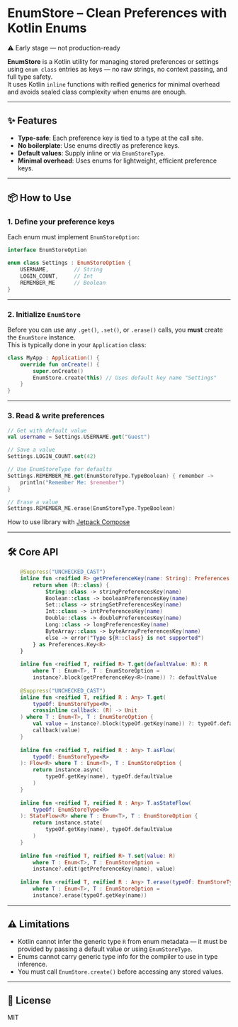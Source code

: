 # EnumStore – Clean Preferences with Kotlin Enums

⚠️ Early stage — not production-ready

**EnumStore** is a Kotlin utility for managing stored preferences or settings using `enum class` entries as keys — no raw strings, no context passing, and full type safety.  
It uses Kotlin `inline` functions with reified generics for minimal overhead and avoids sealed class complexity when enums are enough.

---

## ✨ Features
- **Type-safe**: Each preference key is tied to a type at the call site.
- **No boilerplate**: Use enums directly as preference keys.
- **Default values**: Supply inline or via `EnumStoreType`.
- **Minimal overhead**: Uses enums for lightweight, efficient preference keys.

---

## 📦 How to Use

### 1. Define your preference keys
Each enum must implement `EnumStoreOption`:

```kotlin
interface EnumStoreOption

enum class Settings : EnumStoreOption {
    USERNAME,        // String
    LOGIN_COUNT,     // Int
    REMEMBER_ME      // Boolean
}
```

---

### 2. Initialize `EnumStore`
Before you can use any `.get()`, `.set()`, or `.erase()` calls, you **must** create the `EnumStore` instance.  
This is typically done in your `Application` class:

```kotlin
class MyApp : Application() {
    override fun onCreate() {
        super.onCreate()
        EnumStore.create(this) // Uses default key name "Settings"
    }
}
```

---

### 3. Read & write preferences

```kotlin
// Get with default value
val username = Settings.USERNAME.get("Guest")

// Save a value
Settings.LOGIN_COUNT.set(42)

// Use EnumStoreType for defaults
Settings.REMEMBER_ME.get(EnumStoreType.TypeBoolean) { remember ->
    println("Remember Me: $remember")
}

// Erase a value
Settings.REMEMBER_ME.erase(EnumStoreType.TypeBoolean)
```

How to use library with [Jetpack Compose](https://github.com/Mohekkus/EnumStore/blob/master/app/src/main/java/id/mohekkus/example/MainActivity.kt)

---

## 🛠 Core API

```kotlin
    @Suppress("UNCHECKED_CAST")
    inline fun <reified R> getPreferenceKey(name: String): Preferences.Key<R> {
        return when (R::class) {
            String::class -> stringPreferencesKey(name)
            Boolean::class -> booleanPreferencesKey(name)
            Set::class -> stringSetPreferencesKey(name)
            Int::class -> intPreferencesKey(name)
            Double::class -> doublePreferencesKey(name)
            Long::class -> longPreferencesKey(name)
            ByteArray::class -> byteArrayPreferencesKey(name)
            else -> error("Type ${R::class} is not supported")
        } as Preferences.Key<R>
    }
    
    inline fun <reified T, reified R> T.get(defaultValue: R): R
        where T : Enum<T>, T : EnumStoreOption =
        instance?.block(getPreferenceKey<R>(name)) ?: defaultValue
    
    @Suppress("UNCHECKED_CAST")
    inline fun <reified T, reified R : Any> T.get(
        typeOf: EnumStoreType<R>,
        crossinline callback: (R) -> Unit
    ) where T : Enum<T>, T : EnumStoreOption {
        val value = instance?.block(typeOf.getKey(name)) ?: typeOf.defaultValue
        callback(value)
    }
    
    inline fun <reified T, reified R : Any> T.asFlow(
        typeOf: EnumStoreType<R>
    ): Flow<R> where T : Enum<T>, T : EnumStoreOption {
        return instance.async(
            typeOf.getKey(name), typeOf.defaultValue
        )
    }
    
    inline fun <reified T, reified R : Any> T.asStateFlow(
        typeOf: EnumStoreType<R>
    ): StateFlow<R> where T : Enum<T>, T : EnumStoreOption {
        return instance.state(
            typeOf.getKey(name), typeOf.defaultValue
        )
    }
    
    inline fun <reified T, reified R> T.set(value: R)
        where T : Enum<T>, T : EnumStoreOption =
        instance?.edit(getPreferenceKey(name), value)
    
    inline fun <reified T, reified R : Any> T.erase(typeOf: EnumStoreType<R>)
        where T : Enum<T>, T : EnumStoreOption =
        instance?.erase(typeOf.getKey(name))
```

---

## ⚠️ Limitations
- Kotlin cannot infer the generic type `R` from enum metadata — it must be provided by passing a default value or using `EnumStoreType`.
- Enums cannot carry generic type info for the compiler to use in type inference.
- You must call `EnumStore.create()` before accessing any stored values.

---

## 📄 License
MIT

